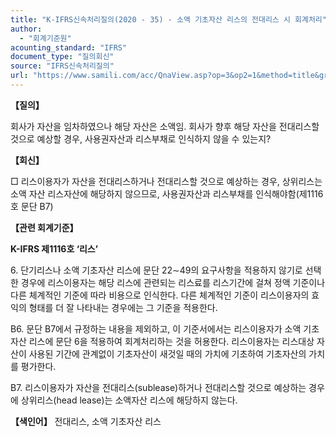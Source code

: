 ```yaml
---
title: "K-IFRS신속처리질의(2020 - 35) - 소액 기초자산 리스의 전대리스 시 회계처리"
author:
  - "회계기준원"
acounting_standard: "IFRS"
document_type: "질의회신"
source: "IFRS신속처리질의"
url: "https://www.samili.com/acc/QnaView.asp?op=3&op2=1&method=title&group=2124-15;1&orgcode=3&searchword=&page=31&code=K%2DIFRS%EC%8B%A0%EC%86%8D%EC%B2%98%EB%A6%AC%EC%A7%88%EC%9D%98%2D35%3A202006"
---
```

**【질의】**

  

회사가 자산을 임차하였으나 해당 자산은 소액임. 회사가 향후 해당 자산을 전대리스할 것으로 예상할 경우, 사용권자산과 리스부채로 인식하지 않을 수 있는지?

  
  

**【회신】**

  

□ 리스이용자가 자산을 전대리스하거나 전대리스할 것으로 예상하는 경우, 상위리스는 소액 자산 리스자산에 해당하지 않으므로, 사용권자산과 리스부채를 인식해야함(제1116호 문단 B7)

  
  

**【관련 회계기준】**

  

**K-IFRS 제1116호 ‘리스’**

  

6\. 단기리스나 소액 기초자산 리스에 문단 22∼49의 요구사항을 적용하지 않기로 선택한 경우에 리스이용자는 해당 리스에 관련되는 리스료를 리스기간에 걸쳐 정액 기준이나 다른 체계적인 기준에 따라 비용으로 인식한다. 다른 체계적인 기준이 리스이용자의 효익의 형태를 더 잘 나타내는 경우에는 그 기준을 적용한다.

  

B6. 문단 B7에서 규정하는 내용을 제외하고, 이 기준서에서는 리스이용자가 소액 기초자산 리스에 문단 6을 적용하여 회계처리하는 것을 허용한다. 리스이용자는 리스대상 자산이 사용된 기간에 관계없이 기초자산이 새것일 때의 가치에 기초하여 기초자산의 가치를 평가한다.

  

B7. 리스이용자가 자산을 전대리스(sublease)하거나 전대리스할 것으로 예상하는 경우에 상위리스(head lease)는 소액자산 리스에 해당하지 않는다.

  
  

**【색인어】** 전대리스, 소액 기초자산 리스
